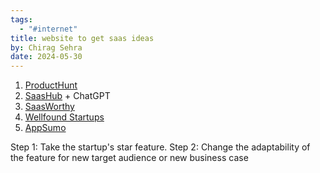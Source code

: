 ```yaml
---
tags:
  - "#internet"
title: website to get saas ideas
by: Chirag Sehra
date: 2024-05-30
---
```

1. [ProductHunt](https://www.producthunt.com/)
2. [SaasHub](https://www.saashub.com/) + ChatGPT
3. [SaasWorthy](https://www.saasworthy.com/)
4. [Wellfound Startups](https://wellfound.com/discover/startups)
5. [AppSumo](https://appsumo.com/)


Step 1: Take the startup's star feature.
Step 2: Change the adaptability of the feature for new target audience or new business case